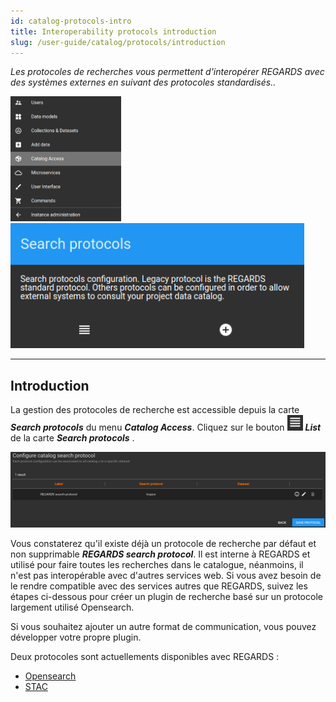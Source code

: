 ```yaml
---
id: catalog-protocols-intro
title: Interoperability protocols introduction
slug: /user-guide/catalog/protocols/introduction
---
```


*Les protocoles de recherches vous permettent d'interopérer REGARDS avec des systèmes externes en suivant des protocoles standardisés..*

<img src="/images/user-documentation/v1.4/6-catalog-consultation/protocols/catalog-access-menu.png" alt="catalog access menu" height="200"/> 
<img src="/images/user-documentation/v1.4/6-catalog-consultation/protocols/search-protocols-card.png" alt="search protocols card" height="200"/>

---

## Introduction

La gestion des protocoles de recherche est accessible depuis la carte ***Search protocols*** du menu ***Catalog Access***.
Cliquez sur le bouton <img src="/images/user-documentation/regards-icons/admin/list.png" alt="list" height="25" width="25"/> ***List*** de la carte ***Search protocols*** .

<div align="center">
  <img src="/images/user-documentation/v1.4/6-catalog-consultation/protocols/protocol-update.png" alt="protocol list" width="800"/> 
</div>

Vous constaterez qu'il existe déjà un protocole de recherche par défaut et non supprimable ***REGARDS search protocol***. Il est interne à REGARDS et utilisé pour faire toutes les recherches dans le catalogue, néanmoins, il n'est pas interopérable avec d'autres services web. Si vous avez besoin de le rendre compatible avec des services autres que REGARDS, suivez les étapes ci-dessous pour créer un plugin de recherche basé sur un protocole largement utilisé Opensearch.

Si vous souhaitez ajouter un autre format de communication, vous pouvez développer votre propre plugin.

Deux protocoles sont actuellements disponibles avec REGARDS :
  - [Opensearch](./opensearch)
  - [STAC](./stac)
